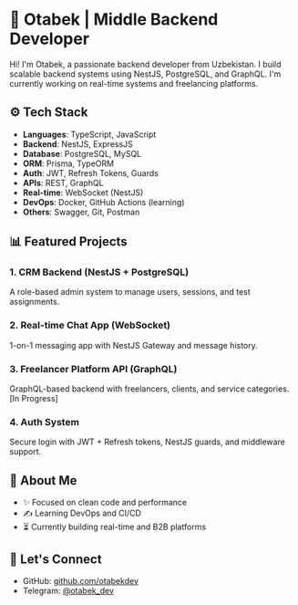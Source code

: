 # 🚀 Otabek | Middle Backend Developer

Hi! I'm Otabek, a passionate backend developer from Uzbekistan. I build scalable backend systems using NestJS, PostgreSQL, and GraphQL. I'm currently working on real-time systems and freelancing platforms.

## ⚙ Tech Stack
- **Languages**: TypeScript, JavaScript
- **Backend**: NestJS, ExpressJS
- **Database**: PostgreSQL, MySQL
- **ORM**: Prisma, TypeORM
- **Auth**: JWT, Refresh Tokens, Guards
- **APIs**: REST, GraphQL
- **Real-time**: WebSocket (NestJS)
- **DevOps**: Docker, GitHub Actions (learning)
- **Others**: Swagger, Git, Postman

## 📊 Featured Projects

### 1. CRM Backend (NestJS + PostgreSQL)
A role-based admin system to manage users, sessions, and test assignments.

### 2. Real-time Chat App (WebSocket)
1-on-1 messaging app with NestJS Gateway and message history.

### 3. Freelancer Platform API (GraphQL)
GraphQL-based backend with freelancers, clients, and service categories. [In Progress]

### 4. Auth System
Secure login with JWT + Refresh tokens, NestJS guards, and middleware support.

## 👤 About Me
- ✨ Focused on clean code and performance
- ✍️ Learning DevOps and CI/CD
- ⏳ Currently building real-time and B2B platforms

## 📅 Let's Connect
- GitHub: [github.com/otabekdev](https://github.com/otabekdev)
- Telegram: [@otabek_dev](https://t.me/otabek_dev)
